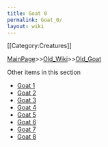```yaml
---
title: Goat 0
permalink: Goat_0/
layout: wiki
---
```

[[Category:Creatures]]

[MainPage](/keeperrl_wiki/ "wikilink")>>[Old_Wiki](/keeperrl_wiki/Old_Wiki "wikilink")>>[Old_Goat](/keeperrl_wiki/Old_Goat "wikilink")

Other items in this section
-    [Goat 1](/keeperrl_wiki/Goat_1 "wikilink")
-    [Goat 2](/keeperrl_wiki/Goat_2 "wikilink")
-    [Goat 3](/keeperrl_wiki/Goat_3 "wikilink")
-    [Goat 4](/keeperrl_wiki/Goat_4 "wikilink")
-    [Goat 5](/keeperrl_wiki/Goat_5 "wikilink")
-    [Goat 6](/keeperrl_wiki/Goat_6 "wikilink")
-    [Goat 7](/keeperrl_wiki/Goat_7 "wikilink")
-    [Goat 8](/keeperrl_wiki/Goat_8 "wikilink")
